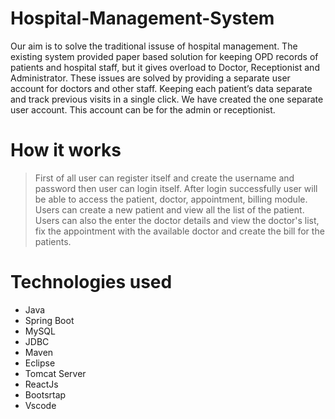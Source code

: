 # Hospital-Management-System
Our aim is to solve the traditional issuse of hospital management. The existing system provided paper based solution for keeping OPD records of patients and hospital staff, but it gives overload to Doctor, Receptionist and Administrator. 
These issues are solved by providing a separate user account for doctors and other staff. Keeping each patient’s data separate and track previous visits in a single click. We have created the one separate user account. This account can be for the admin or receptionist.

# How it works

> First of all user can register itself and create the username and password then user can login itself.
> After login successfully user will be able to access the patient, doctor, appointment, billing module.
> Users can create a new patient and view all the list of the patient. Users can also the enter the doctor details and view the doctor's list, fix the appointment with the available doctor and create the bill for the patients.

# Technologies used
* Java
* Spring Boot
* MySQL
* JDBC
* Maven
* Eclipse
* Tomcat Server
* ReactJs 
* Bootsrtap
* Vscode
